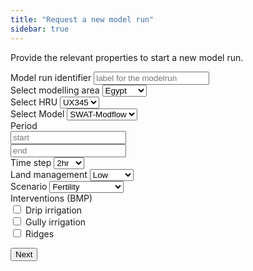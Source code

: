 ```yaml
---
title: "Request a new model run"
sidebar: true
---
```


Provide the relevant properties to start a new model run.

<form>

<div class="form-group">
<label for="md-name">Model run identifier</label>
<input type="text" class="form-control" id="md-name" placeholder="label for the modelrun">
</div>

<div class="form-group">
<label for="model-area">Select modelling area</label>
<select class="form-control" id="model-area">
<option>Egypt</option>
<option>Ethiopia</option>
<option>Kenya</option>
<option>Sudan</option>
</select>
</div>

<div class="form-group">
<label for="model-region">Select HRU</label>
<select class="form-control" id="model-region">
<option>UX345</option>
<option>IY783</option>
<option>SD453</option>
<option>RE432</option>
</select>
</div>

<div class="form-group">
<label for="model-region">Select Model</label>
<select class="form-control" id="model-mdl">
<option>SWAT-Modflow</option>
<option>DSSAT</option>
</select>
</div>

<div class="form-group">
<label for="period-from">Period</label>
<div class="row">

<div class="col"><input class="datepicker form-control" data-provide="datepicker" placeholder="start" id="period-from" data-date-format="mm/dd/yyyy"></div>

<div class="col"><input class="datepicker form-control" data-provide="datepicker" placeholder="end" id="period-to" data-date-format="mm/dd/yyyy"></div>
</div>
</div>

<div class="form-group">
<label for="model-ts">Time step</label>
<select class="form-control" id="model-ts">
<option>2hr</option>
<option>8hr</option>
<option>24hr</option>
<option>48hr</option>
<option>96hr</option>
</select>
</div>

<div class="form-group">
<label for="model-lm">
Land management</label>
<select class="form-control" id="model-lm">
<option>Low</option>
<option>Medium</option>
<option>High</option>
</select>
</div>

<div class="form-group">
<label for="model-sc">Scenario</label>
<select class="form-control" id="model-sc">
<option>Fertility</option>
<option>Erosion</option>
<option>Drought</option>
<option>Pests/Deseases</option>
</select>
</div>

<div class="form-group">
<label>Interventions (BMP)</label>
<div class="form-check form-check-inline">
<input class="form-check-input" type="checkbox" id="inlineCheckbox1" value="option1">
<label class="form-check-label" for="inlineCheckbox1">Drip irrigation</label>
</div>
<div class="form-check form-check-inline">
<input class="form-check-input" type="checkbox" id="inlineCheckbox2" value="option2">
<label class="form-check-label" for="inlineCheckbox2">Gully irrigation</label>
</div>
<div class="form-check form-check-inline">
<input class="form-check-input" type="checkbox" id="inlineCheckbox3" value="option3">
<label class="form-check-label" for="inlineCheckbox3">Ridges</label>
</div>
</div>


<button onclick="go()" class="btn btn-primary">Next</button>

</form>

<div id="app"></div>

<script src="https://code.jquery.com/jquery-3.7.1.min.js"></script>

<link href="https://cdn.jsdelivr.net/npm/bootstrap@5.3.7/dist/css/bootstrap.min.css" rel="stylesheet" integrity="sha384-LN+7fdVzj6u52u30Kp6M/trliBMCMKTyK833zpbD+pXdCLuTusPj697FH4R/5mcr" crossorigin="anonymous">
<script src="https://cdn.jsdelivr.net/npm/bootstrap@5.3.7/dist/js/bootstrap.bundle.min.js" integrity="sha384-ndDqU0Gzau9qJ1lfW4pNLlhNTkCfHzAVBReH9diLvGRem5+R9g2FzA8ZGN954O5Q" crossorigin="anonymous"></script>
<script src="
https://cdn.jsdelivr.net/npm/bootstrap-datepicker@1.10.0/dist/js/bootstrap-datepicker.min.js
"></script>
<link href="
https://cdn.jsdelivr.net/npm/bootstrap-datepicker@1.10.0/dist/css/bootstrap-datepicker3.min.css
" rel="stylesheet">


<script src='js/model.js'></script>
